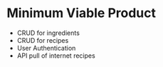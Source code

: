 # Minimum Viable Product
- CRUD for ingredients
- CRUD for recipes
- User Authentication
- API pull of internet recipes
